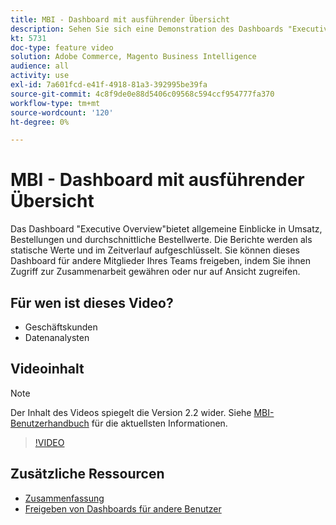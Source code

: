 ```yaml
---
title: MBI - Dashboard mit ausführender Übersicht
description: Sehen Sie sich eine Demonstration des Dashboards "Executive Overview"von MBI an.
kt: 5731
doc-type: feature video
solution: Adobe Commerce, Magento Business Intelligence
audience: all
activity: use
exl-id: 7a601fcd-e41f-4918-81a3-392995be39fa
source-git-commit: 4c8f9de0e88d5406c09568c594ccf954777fa370
workflow-type: tm+mt
source-wordcount: '120'
ht-degree: 0%

---
```


# MBI - Dashboard mit ausführender Übersicht

Das Dashboard &quot;Executive Overview&quot;bietet allgemeine Einblicke in Umsatz, Bestellungen und durchschnittliche Bestellwerte. Die Berichte werden als statische Werte und im Zeitverlauf aufgeschlüsselt. Sie können dieses Dashboard für andere Mitglieder Ihres Teams freigeben, indem Sie ihnen Zugriff zur Zusammenarbeit gewähren oder nur auf Ansicht zugreifen.

## Für wen ist dieses Video?

- Geschäftskunden
- Datenanalysten

## Videoinhalt

>[!NOTE]
>
>Der Inhalt des Videos spiegelt die Version 2.2 wider. Siehe [MBI-Benutzerhandbuch](https://docs.magento.com/mbi/) für die aktuellsten Informationen.

>[!VIDEO](https://video.tv.adobe.com/v/35986?quality=12&learn=on)

## Zusätzliche Ressourcen

- [Zusammenfassung](https://docs.magento.com/mbi/data-user/dashboards/dashboards-pro.html#executive-summary-guest-checkout-allowed)
- [Freigeben von Dashboards für andere Benutzer](https://docs.magento.com/mbi/data-user/dashboards/share-dashboard-with-users.html)
